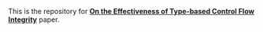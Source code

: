 This is the repository for [**On the Effectiveness of Type-based Control Flow Integrity**](https://sajjadium.github.io/files/acsac2018typecfi_paper.pdf) paper.
